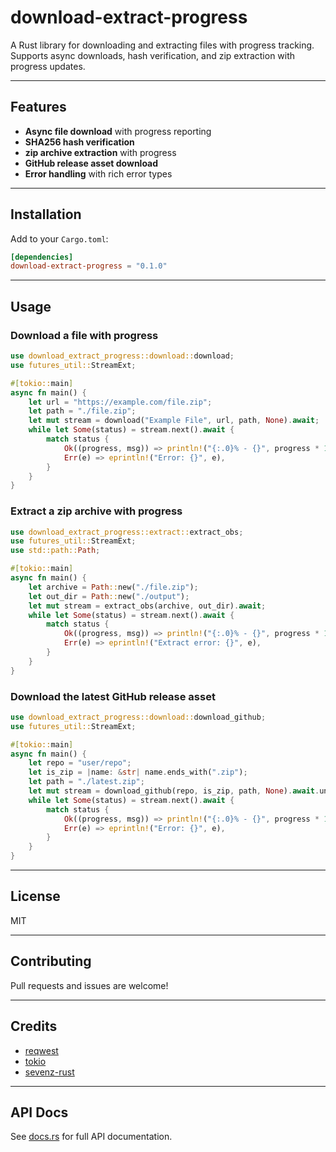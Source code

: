 # download-extract-progress

A Rust library for downloading and extracting files with progress tracking. Supports async downloads, hash verification, and zip extraction with progress updates.

---

## Features

- **Async file download** with progress reporting
- **SHA256 hash verification**
- **zip archive extraction** with progress
- **GitHub release asset download**
- **Error handling** with rich error types

---

## Installation

Add to your `Cargo.toml`:

```toml
[dependencies]
download-extract-progress = "0.1.0"
```

---

## Usage

### Download a file with progress

```rust
use download_extract_progress::download::download;
use futures_util::StreamExt;

#[tokio::main]
async fn main() {
    let url = "https://example.com/file.zip";
    let path = "./file.zip";
    let mut stream = download("Example File", url, path, None).await;
    while let Some(status) = stream.next().await {
        match status {
            Ok((progress, msg)) => println!("{:.0}% - {}", progress * 100.0, msg),
            Err(e) => eprintln!("Error: {}", e),
        }
    }
}
```

### Extract a zip archive with progress

```rust
use download_extract_progress::extract::extract_obs;
use futures_util::StreamExt;
use std::path::Path;

#[tokio::main]
async fn main() {
    let archive = Path::new("./file.zip");
    let out_dir = Path::new("./output");
    let mut stream = extract_obs(archive, out_dir).await;
    while let Some(status) = stream.next().await {
        match status {
            Ok((progress, msg)) => println!("{:.0}% - {}", progress * 100.0, msg),
            Err(e) => eprintln!("Extract error: {}", e),
        }
    }
}
```

### Download the latest GitHub release asset

```rust
use download_extract_progress::download::download_github;
use futures_util::StreamExt;

#[tokio::main]
async fn main() {
    let repo = "user/repo";
    let is_zip = |name: &str| name.ends_with(".zip");
    let path = "./latest.zip";
    let mut stream = download_github(repo, is_zip, path, None).await.unwrap();
    while let Some(status) = stream.next().await {
        match status {
            Ok((progress, msg)) => println!("{:.0}% - {}", progress * 100.0, msg),
            Err(e) => eprintln!("Error: {}", e),
        }
    }
}
```

---

## License

MIT

---

## Contributing

Pull requests and issues are welcome!

---

## Credits

- [reqwest](https://github.com/seanmonstar/reqwest)
- [tokio](https://tokio.rs/)
- [sevenz-rust](https://github.com/sile/sevenz-rust)

---

## API Docs

See [docs.rs](https://docs.rs/download-extract-progress) for full API documentation.

